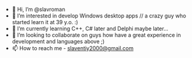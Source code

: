 - 👋 Hi, I’m @slavroman
- 👀 I’m interested in develop Windows desktop apps // a crazy guy who started learn it at 39 y.o. :)
- 🌱 I’m currently learning C++, C# later and Delphi maybe later...
- 💞️ I’m looking to collaborate on guys how have a great experience in development and languages above ;)
- 📫 How to reach me  - slaventiy2000@gmail.com

<!---
slavroman/slavroman is a ✨ special ✨ repository because its `README.md` (this file) appears on your GitHub profile.
You can click the Preview link to take a look at your changes.
--->
